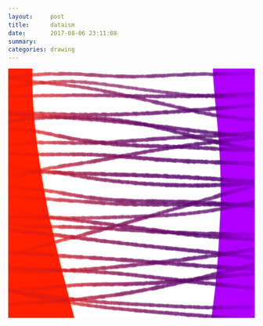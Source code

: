 ```yaml
---
layout:     post
title:      dataism
date:       2017-08-06 23:11:08
summary:    
categories: drawing
---
```

![dataism](/images/diary/dataism.png "All am I.")
